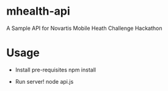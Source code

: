 mhealth-api
===========

A Sample API for Novartis Mobile Heath Challenge Hackathon

Usage
===========

* Install pre-requisites
    npm install

* Run server!
    node api.js
